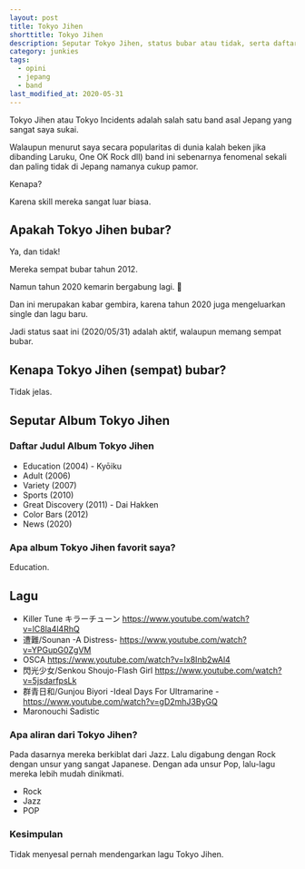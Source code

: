 ```yaml
---
layout: post
title: Tokyo Jihen
shorttitle: Tokyo Jihen
description: Seputar Tokyo Jihen, status bubar atau tidak, serta daftar album dan lagu favorit saya.
category: junkies
tags:
  - opini
  - jepang
  - band
last_modified_at: 2020-05-31
---
```


Tokyo Jihen atau Tokyo Incidents adalah salah satu band asal Jepang yang sangat saya sukai.

Walaupun menurut saya secara popularitas di dunia kalah beken jika dibanding Laruku, One OK Rock dll) band ini sebenarnya fenomenal sekali dan paling tidak di Jepang namanya cukup pamor.

Kenapa?

Karena skill mereka sangat luar biasa.

## Apakah Tokyo Jihen bubar?

Ya, dan tidak!

Mereka sempat bubar tahun 2012.

Namun tahun 2020 kemarin bergabung lagi. :tada:

Dan ini merupakan kabar gembira, karena tahun 2020 juga mengeluarkan single dan lagu baru.

Jadi status saat ini (2020/05/31) adalah aktif, walaupun memang sempat bubar.

## Kenapa Tokyo Jihen (sempat) bubar?

Tidak jelas.

## Seputar Album Tokyo Jihen

### Daftar Judul Album Tokyo Jihen

* Education (2004) - Kyōiku
* Adult (2006)
* Variety (2007)
* Sports (2010)
* Great Discovery (2011) - Dai Hakken
* Color Bars (2012)
* News (2020)

### Apa album Tokyo Jihen favorit saya?

Education.

## Lagu

* Killer Tune キラーチューン https://www.youtube.com/watch?v=lC8la4l4RhQ
* 遭難/Sounan -A Distress- https://www.youtube.com/watch?v=YPGupG0ZgVM
* OSCA https://www.youtube.com/watch?v=Ix8Inb2wAl4
* 閃光少女/Senkou Shoujo-Flash Girl https://www.youtube.com/watch?v=5jsdarfpsLk
* 群青日和/Gunjou Biyori -Ideal Days For Ultramarine - https://www.youtube.com/watch?v=gD2mhJ3ByGQ
* Maronouchi Sadistic

### Apa aliran dari Tokyo Jihen?

Pada dasarnya mereka berkiblat dari Jazz. Lalu digabung dengan Rock dengan unsur yang sangat Japanese. Dengan ada unsur Pop, lalu-lagu mereka lebih mudah dinikmati.

* Rock
* Jazz
* POP

### Kesimpulan

Tidak menyesal pernah mendengarkan lagu Tokyo Jihen.

